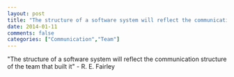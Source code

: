```yaml
---
layout: post
title: "The structure of a software system will reflect the communication structure of the team that built it"
date: 2014-01-11
comments: false
categories: ["Communication","Team"]
---
```


<span class='quote'>"The structure of a software system will reflect the communication structure of the team that built it"</span>
<span class='by'>- R. E. Fairley</span>
